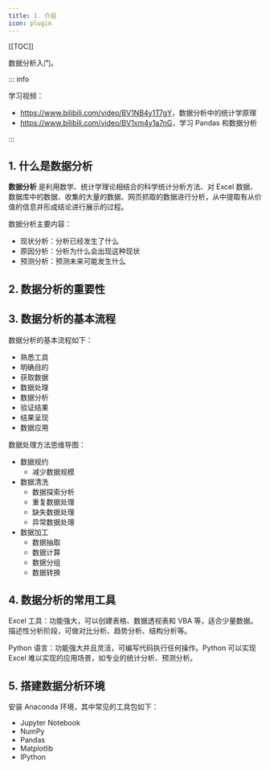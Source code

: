 ```yaml
---
title: 1. 介绍
icon: plugin
---
```


[[TOC]]

数据分析入门。

<!-- more -->

::: info

学习视频：

- <https://www.bilibili.com/video/BV1NB4y1T7gY>，数据分析中的统计学原理
- <https://www.bilibili.com/video/BV1xm4y1a7nG>，学习 Pandas 和数据分析

:::

## 1. 什么是数据分析

**数据分析** 是利用数学、统计学理论相结合的科学统计分析方法、对 Excel 数据、数据库中的数据、收集的大量的数据、网页抓取的数据进行分析，从中提取有从价值的信息并形成结论进行展示的过程。

数据分析主要内容：

- 现状分析：分析已经发生了什么
- 原因分析：分析为什么会出现这种现状
- 预测分析：预测未来可能发生什么

## 2. 数据分析的重要性

## 3. 数据分析的基本流程

数据分析的基本流程如下：

- 熟悉工具
- 明确目的
- 获取数据
- 数据处理
- 数据分析
- 验证结果
- 结果呈现
- 数据应用

数据处理方法思维导图：

- 数据规约
  - 减少数据规模
- 数据清洗
  - 数据探索分析
  - 重复数据处理
  - 缺失数据处理
  - 异常数据处理
- 数据加工
  - 数据抽取
  - 数据计算
  - 数据分组
  - 数据转换

## 4. 数据分析的常用工具

Excel 工具：功能强大，可以创建表格、数据透视表和 VBA 等，适合少量数据。描述性分析阶段，可做对比分析、趋势分析、结构分析等。

Python 语言：功能强大并且灵活，可编写代码执行任何操作。Python 可以实现 Excel 难以实现的应用场景，如专业的统计分析、预测分析。

## 5. 搭建数据分析环境

安装 Anaconda 环境，其中常见的工具包如下：

- Jupyter Notebook
- NumPy
- Pandas
- Matplotlib
- IPython
